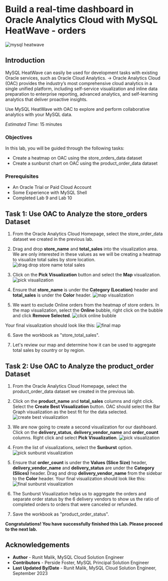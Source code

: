 # Build a real-time dashboard in Oracle Analytics Cloud with MySQL HeatWave - orders

![mysql heatwave](./images/mysql-heatwave-logo.jpeg " mysql heatwave")

## Introduction

MySQL HeatWave can easily be used for development tasks with existing Oracle services, such as Oracle Cloud Analytics. -> Oracle Analytics Cloud (OAC) provides the industry’s most comprehensive cloud analytics in a single unified platform, including self-service visualization and inline data preparation to enterprise reporting, advanced analytics, and self-learning analytics that deliver proactive insights.

Use MySQL HeatWave with OAC to explore and perform collaborative analytics with your MySQL data.

_Estimated Time:_ 15 minutes


### Objectives

In this lab, you will be guided through the following tasks:

- Create a heatmap on OAC using the store\_orders\_data dataset
- Create a sunburst chart on OAC using the product\_order\_data dataset

### Prerequisites

- An Oracle Trial or Paid Cloud Account
- Some Experience with MySQL Shell
- Completed Lab 9 and Lab 10

## Task 1: Use OAC to Analyze the store_orders Dataset

1. From the Oracle Analytics Cloud Homepage, select the store\_order\_data dataset we created in the previous lab.

2. Drag and drop **store\_name** and **total\_sales** into the visualization area. We are only interested in these values as we will be creating a heatmap to visualize total sales by store location. 
    ![drag drop store name total sales](./images/drag-drop-store-name-total-sales.png " drag drop store name total sales")

3. Click on the **Pick Visualization** button and select the **Map** visualization.
    ![pick visualization](./images/pick-visualization.png " pick visualization")

4. Ensure that **store\_name** is under the **Category (Location)** header and **total\_sales** is under the **Color** header.
    ![map visualization](./images/map-visualization.png " map visualization")

5. We want to exclude Online orders from the heatmap of store orders. In the map visualization, select the **Online** bubble, right click on the bubble and click **Remove Selected**.
    ![click online bubble](./images/click-online-bubble.png " click online bubble")

Your final visualization should look like this: 
    ![final map](./images/final-map.png " final map")

6. Save the workbook as "store\_total\_sales".

7. Let's review our map and determine how it can be used to aggregate total sales by country or by region. 

## Task 2: Use OAC to Analyze the product_order Dataset

1. From the Oracle Analytics Cloud Homepage, select the product\_order\_data dataset we created in the previous lab.

2. Click on the **product\_name** and **total\_sales** columns and right click. Select the **Create Best Visualization** button. OAC should select the Bar Graph visualization as the best fit for the data selected.
    ![create best visualization](./images/create-best-visualization.png " create best visualization")

3. We are now going to create a second visualization for our dashboard. Click on the **delivery\_status**, **delivery\_vendor\_name** and **order\_count** columns. Right click and select **Pick Visualization**. 
    ![pick visualization](./images/pick-visualization-2.png " pick visualization")

4. From the list of visualizations, select the **Sunburst** option.
    ![pick sunburst visualization](./images/pick-sunburst-visualization.png " pick sunburst visualization")

5. Ensure that **order\_count** is under the **Values (Slice Size)** header, **delivery\_vendor\_name** and **delivery\_status** are under the **Category (Slices)** header. Drag and drop **delivery\_vendor\_name** from the sidebar to the **Color** header. Your final visualization should look like this:
    ![final sunburst visualization](./images/final-sunburst-visualization.png " final sunburst visualization")

6. The Sunburst Visualization helps us to aggregate the orders and separate order status by the 6 delivery vendors to show us the ratio of completed orders to orders that were canceled or refunded.

7. Save the workbook as "product\_order\_status".

**Congratulations! You have successfully finished this Lab. Please proceed to the next lab.**


## Acknowledgements

- **Author** - Runit Malik, MySQL Cloud Solution Engineer
- **Contributors** - Perside Foster, MySQL Principal Solution Engineer
- **Last Updated By/Date** - Runit Malik, MySQL Cloud Solution Engineer, September 2023